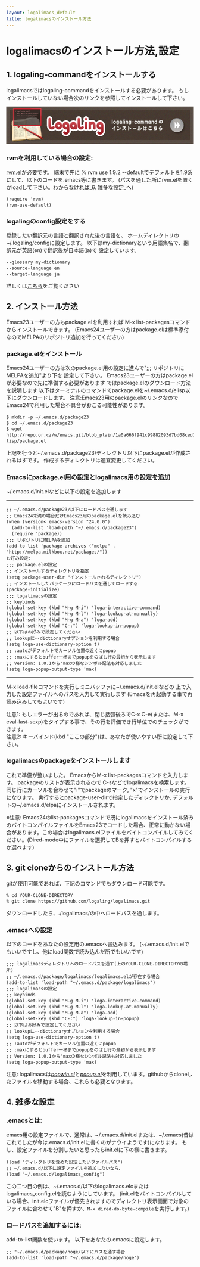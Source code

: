 ```yaml
---
layout: logalimacs_default
title: logalimacsのインストール方法
---
```


# logalimacsのインストール方法,設定

## 1. logaling-commandをインストールする
logalimacsではlogaling-commandをインストールする必要があります。
もしインストールしていない場合次のリンクを参照してインストールして下さい。


<a href="/"><img src="/logalimacs/images/commonLogalingLink.png" width="550" height="100" alt="logaling-commandのインストールはこちら"></a>


### rvmを利用している場合の設定:
[rvm.el](https://github.com/senny/rvm.el)が必要です。
端末で先に % rvm use 1.9.2 --defaultでデフォルトを1.9系にして、以下のコードを.emacs等に書きます。
(パスを通した所にrvm.elを置くかloadして下さい。わからなければ_6. 雑多な設定_へ)

	(require 'rvm)
	(rvm-use-default)

### logalingのconfig設定をする
登録したい翻訳元の言語と翻訳された後の言語を、
ホームディレクトリの~/.logaling/configに設定します。
以下はmy-dictionaryという用語集名で、翻訳元が英語(en)で翻訳後が日本語(ja)で
設定しています。

    --glossary my-dictionary
    --source-language en
    --target-language ja

詳しくは[こちら](/tutorial.html)をご覧ください

## 2. インストール方法
Emacs23ユーザーの方もpackage.elを利用すれば
M-x list-packagesコマンドからインストールできます。
(Emacs24ユーザーの方はpackage.elは標準添付なのでMELPAのリポジトリ追加を行ってください)

### package.elをインストール
Emacs24ユーザーの方は次のpackage.el用の設定に進んで";;; リポジトリにMELPAを追加"より下を
設定して下さい。
Emacs23ユーザーの方はpackage.elが必要なので先に準備する必要があります
ではpackage.elのダウンロード方法を説明します
以下はターミナルのコマンドでpackage.elを~/.emacs.d/elisp以下にダウンロードします。
注意:Emacs23用のpackage.elのリンクなのでEmacs24で利用した場合不具合がおこる可能性があります。

    $ mkdir -p ~/.emacs.d/package23
    $ cd ~/.emacs.d/package23
    $ wget http://repo.or.cz/w/emacs.git/blob_plain/1a0a666f941c99882093d7bd08ced15033bc3f0c:/lisp/emacs-lisp/package.el

上記を行うと~/.emacs.d/package23/ディレクトリ以下にpackage.elが作成されるはずです。
作成するディレクトリは適宜変更してください。

### Emacsにpackage.el用の設定とlogalimacs用の設定を追加
~/.emacs.d/init.elなどに以下の設定を追加します

---

    ;; ~/.emacs.d/package23/以下にロードパスを通します
    ;; Emacs24未満の場合だけEmacs23用のpackage.elを読み込む
    (when (version< emacs-version "24.0.0")
      (add-to-list 'load-path "~/.emacs.d/package23")
      (require 'package))
    ;;; リポジトリにMELPAを追加
    (add-to-list 'package-archives ("melpa" . "http://melpa.milkbox.net/packages/"))
    お好み設定:
    ;;; package.elの設定
    ;; インストールするディレクトリを指定
    (setq package-user-dir "インストールされるディレクトリ")
    ;; インストールしたパッケージにロードパスを通してロードする
    (package-initialize)
    ;;; logalimacsの設定
    ;; keybinds
    (global-set-key (kbd "M-g M-i") 'loga-interactive-command)
    (global-set-key (kbd "M-g M-l") 'loga-lookup-at-manually)
    (global-set-key (kbd "M-g M-a") 'loga-add)
    (global-set-key (kbd "C-:") 'loga-lookup-in-popup)
    ;; 以下はお好みで設定してください
    ;; lookupに--dictionaryオプションを利用する場合
    (setq loga-use-dictionary-option t)
    ;; :autoがデフォルトでカーソル位置の近くにpopup
    ;; :maxにするとbuffer一杯までpopupをのばし行の最初から表示します
    ;; Version: 1.0.1から'maxの様なシンボル記法も対応しました
    (setq loga-popup-output-type 'max)

---

M-x load-fileコマンドを実行しミニバッファに~/.emacs.d/init.elなどの
上で入力した設定ファイルへのパスを入力して実行します
(Emacsを再起動する事で再読み込みしてもよいです)

注意1: もしエラーが出るのであれば、閉じ括弧後ろでC-x C-e(または、M-x eval-last-sexp)をタイプする事で、その行を評価でき行単位でのチェックができます。  
注意2: キーバインド(kbd "ここの部分")は、あなたが使いやすい所に設定して下さい。

### logalimacsのpackageをインストールします
これで準備が整いました。
EmacsからM-x list-packagesコマンドを入力します。
packageのリストが表示されるので
C-sなどでlogalimacsを検索します。
同じ行にカーソルを合わせて"i"でpackageのマーク,
"x"でインストールの実行になります。
実行するとpackage-user-dirで指定したディレクトリか,
デフォルトの~/.emacs.d/elpaにインストールされます。

※注意: Emacs24のlist-packagesコマンドで既にlogalimacsをインストール済みのバイトコンパイルファイルをEmacs23でロードした場合、正常に動かない場合があります。この場合はlogalimacs.elファイルをバイトコンパイルしてみてください。(Dired-mode中にファイルを選択してBを押すとバイトコンパイルするか選べます)

## 3. git cloneからのインストール方法

gitが使用可能であれば、下記のコマンドでもダウンロード可能です。

    % cd YOUR-CLONE-DIRECTORY
    % git clone https://github.com/logaling/logalimacs.git

ダウンロードしたら、./logalimacs/の中へロードパスを通します。

### .emacsへの設定

以下のコードをあなたの設定用の.emacsへ書込みます。
(~/.emacs.d/init.elでもいいですし、他にload関数で読み込んだ所でもいいです)

    ;;; logalimacsディレクトリへのロードパスを通す(上のYOUR-CLONE-DIRECTORYの場所)
    ;; ~/.emacs.d/package/logalimacs/logalimacs.elが存在する場合
    (add-to-list 'load-path "~/.emacs.d/package/logalimacs")
    ;;; logalimacsの設定
    ;; keybinds
    (global-set-key (kbd "M-g M-i") 'loga-interactive-command)
    (global-set-key (kbd "M-g M-l") 'loga-lookup-at-manually)
    (global-set-key (kbd "M-g M-a") 'loga-add)
    (global-set-key (kbd "C-:") 'loga-lookup-in-popup)
    ;; 以下はお好みで設定してください
    ;; lookupに--dictionaryオプションを利用する場合
    (setq loga-use-dictionary-option t)
    ;; :autoがデフォルトでカーソル位置の近くにpopup
    ;; :maxにするとbuffer一杯までpopupをのばし行の最初から表示します
    ;; Version: 1.0.1から'maxの様なシンボル記法も対応しました
    (setq loga-popup-output-type 'max)

注意: logalimacsは[_popwin.el_](https://github.com/m2ym/popwin-el)と[_popup.el_](https://github.com/m2ym/popup-el)を利用しています。githubからcloneしたファイルを移動する場合、これらも必要となります。

## 4. 雑多な設定

### .emacsとは:

emacs用の設定ファイルで、通常は、~/.emacs.d/init.elまたは、~/.emacs(昔はこれでしたが今は.emacs.d/init.elに書くのがナウイようです)になります。
もし、設定ファイルを分割したいと思ったらinit.elに下の様に書きます。

    (load "ディレクトリを含めた設定したいファイルパス")
    ;; ~/.emacs.d/以下に設定ファイルを追加したいなら、
    (load "~/.emacs.d/logalimacs_config")

この二つ目の例は、~/.emacs.d/以下のlogalimacs.elcまたはlogalimacs_config.elを読むようにしています。
(init.elをバイトコンパイルしている場合、init.elcファイルが優先されますのでディレクトリ表示画面で対象のファイルに合わせて"B"を押すか、`M-x dired-do-byte-compile`を実行します。)


### ロードパスを追加するには:

add-to-list関数を使います。
以下をあなたの.emacsに設定します。

    ;; "~/.emacs.d/package/hoge/以下にパスを通す場合
    (add-to-list 'load-path "~/.emacs.d/package/hoge")
